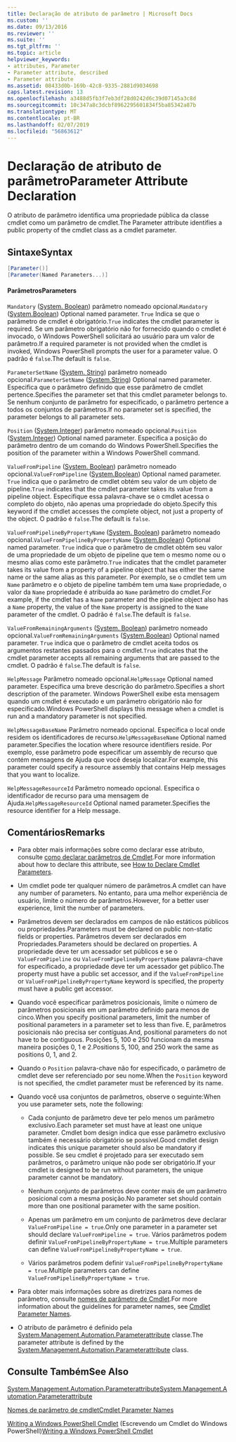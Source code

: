 ```yaml
---
title: Declaração de atributo de parâmetro | Microsoft Docs
ms.custom: ''
ms.date: 09/13/2016
ms.reviewer: ''
ms.suite: ''
ms.tgt_pltfrm: ''
ms.topic: article
helpviewer_keywords:
- attributes, Parameter
- Parameter attribute, described
- Parameter attribute
ms.assetid: 08433d0b-169b-42c8-9335-2881d9034698
caps.latest.revision: 13
ms.openlocfilehash: a3488d5fb3f7eb3df28d0242d6c39d07145a3c8d
ms.sourcegitcommit: 10c347a8c3dcbf8962295601834f5ba85342a87b
ms.translationtype: MT
ms.contentlocale: pt-BR
ms.lasthandoff: 02/07/2019
ms.locfileid: "56863612"
---
```

# <a name="parameter-attribute-declaration"></a><span data-ttu-id="8a045-102">Declaração de atributo de parâmetro</span><span class="sxs-lookup"><span data-stu-id="8a045-102">Parameter Attribute Declaration</span></span>

<span data-ttu-id="8a045-103">O atributo de parâmetro identifica uma propriedade pública da classe cmdlet como um parâmetro de cmdlet.</span><span class="sxs-lookup"><span data-stu-id="8a045-103">The Parameter attribute identifies a public property of the cmdlet class as a cmdlet parameter.</span></span>

## <a name="syntax"></a><span data-ttu-id="8a045-104">Sintaxe</span><span class="sxs-lookup"><span data-stu-id="8a045-104">Syntax</span></span>

```csharp
[Parameter()]
[Parameter(Named Parameters...)]
```

#### <a name="parameters"></a><span data-ttu-id="8a045-105">Parâmetros</span><span class="sxs-lookup"><span data-stu-id="8a045-105">Parameters</span></span>

<span data-ttu-id="8a045-106">`Mandatory` ([System. Boolean](/dotnet/api/System.Boolean)) parâmetro nomeado opcional.</span><span class="sxs-lookup"><span data-stu-id="8a045-106">`Mandatory` ([System.Boolean](/dotnet/api/System.Boolean)) Optional named parameter.</span></span> <span data-ttu-id="8a045-107">`True` Indica se que o parâmetro de cmdlet é obrigatório.</span><span class="sxs-lookup"><span data-stu-id="8a045-107">`True` indicates the cmdlet parameter is required.</span></span> <span data-ttu-id="8a045-108">Se um parâmetro obrigatório não for fornecido quando o cmdlet é invocado, o Windows PowerShell solicitará ao usuário para um valor de parâmetro.</span><span class="sxs-lookup"><span data-stu-id="8a045-108">If a required parameter is not provided when the cmdlet is invoked, Windows PowerShell prompts the user for a parameter value.</span></span> <span data-ttu-id="8a045-109">O padrão é `false`.</span><span class="sxs-lookup"><span data-stu-id="8a045-109">The default is `false`.</span></span>

<span data-ttu-id="8a045-110">`ParameterSetName` ([System. String](/dotnet/api/System.String)) parâmetro nomeado opcional.</span><span class="sxs-lookup"><span data-stu-id="8a045-110">`ParameterSetName` ([System.String](/dotnet/api/System.String)) Optional named parameter.</span></span> <span data-ttu-id="8a045-111">Especifica que o parâmetro definido que esse parâmetro de cmdlet pertence.</span><span class="sxs-lookup"><span data-stu-id="8a045-111">Specifies the parameter set that this cmdlet parameter belongs to.</span></span> <span data-ttu-id="8a045-112">Se nenhum conjunto de parâmetro for especificado, o parâmetro pertence a todos os conjuntos de parâmetros.</span><span class="sxs-lookup"><span data-stu-id="8a045-112">If no parameter set is specified, the parameter belongs to all parameter sets.</span></span>

<span data-ttu-id="8a045-113">`Position` ([System.Integer](/dotnet/api/System.Integer)) parâmetro nomeado opcional.</span><span class="sxs-lookup"><span data-stu-id="8a045-113">`Position` ([System.Integer](/dotnet/api/System.Integer)) Optional named parameter.</span></span> <span data-ttu-id="8a045-114">Especifica a posição do parâmetro dentro de um comando do Windows PowerShell.</span><span class="sxs-lookup"><span data-stu-id="8a045-114">Specifies the position of the parameter within a Windows PowerShell command.</span></span>

<span data-ttu-id="8a045-115">`ValueFromPipeline` ([System. Boolean](/dotnet/api/System.Boolean)) parâmetro nomeado opcional.</span><span class="sxs-lookup"><span data-stu-id="8a045-115">`ValueFromPipeline` ([System.Boolean](/dotnet/api/System.Boolean)) Optional named parameter.</span></span> <span data-ttu-id="8a045-116">`True` indica que o parâmetro de cmdlet obtém seu valor de um objeto de pipeline.</span><span class="sxs-lookup"><span data-stu-id="8a045-116">`True` indicates that the cmdlet parameter takes its value from a pipeline object.</span></span> <span data-ttu-id="8a045-117">Especifique essa palavra-chave se o cmdlet acessa o completo do objeto, não apenas uma propriedade do objeto.</span><span class="sxs-lookup"><span data-stu-id="8a045-117">Specify this keyword if the cmdlet accesses the complete object, not just a property of the object.</span></span> <span data-ttu-id="8a045-118">O padrão é `false`.</span><span class="sxs-lookup"><span data-stu-id="8a045-118">The default is `false`.</span></span>

<span data-ttu-id="8a045-119">`ValueFromPipelineByPropertyName` ([System. Boolean](/dotnet/api/System.Boolean)) parâmetro nomeado opcional.</span><span class="sxs-lookup"><span data-stu-id="8a045-119">`ValueFromPipelineByPropertyName` ([System.Boolean](/dotnet/api/System.Boolean)) Optional named parameter.</span></span> <span data-ttu-id="8a045-120">`True` indica que o parâmetro de cmdlet obtém seu valor de uma propriedade de um objeto de pipeline que tem o mesmo nome ou o mesmo alias como este parâmetro.</span><span class="sxs-lookup"><span data-stu-id="8a045-120">`True` indicates that the cmdlet parameter takes its value from a property of a pipeline object that has either the same name or the same alias as this parameter.</span></span> <span data-ttu-id="8a045-121">Por exemplo, se o cmdlet tem um `Name` parâmetro e o objeto de pipeline também tem uma `Name` propriedade, o valor da `Name` propriedade é atribuída ao `Name` parâmetro do cmdlet.</span><span class="sxs-lookup"><span data-stu-id="8a045-121">For example, if the cmdlet has a `Name` parameter and the pipeline object also has a `Name` property, the value of the `Name` property is assigned to the `Name` parameter of the cmdlet.</span></span> <span data-ttu-id="8a045-122">O padrão é `false`.</span><span class="sxs-lookup"><span data-stu-id="8a045-122">The default is `false`.</span></span>

<span data-ttu-id="8a045-123">`ValueFromRemainingArguments` ([System. Boolean](/dotnet/api/System.Boolean)) parâmetro nomeado opcional.</span><span class="sxs-lookup"><span data-stu-id="8a045-123">`ValueFromRemainingArguments` ([System.Boolean](/dotnet/api/System.Boolean)) Optional named parameter.</span></span> <span data-ttu-id="8a045-124">`True` indica que o parâmetro de cmdlet aceita todos os argumentos restantes passados para o cmdlet.</span><span class="sxs-lookup"><span data-stu-id="8a045-124">`True` indicates that the cmdlet parameter accepts all remaining arguments that are passed to the cmdlet.</span></span> <span data-ttu-id="8a045-125">O padrão é `false`.</span><span class="sxs-lookup"><span data-stu-id="8a045-125">The default is `false`.</span></span>

<span data-ttu-id="8a045-126">`HelpMessage` Parâmetro nomeado opcional.</span><span class="sxs-lookup"><span data-stu-id="8a045-126">`HelpMessage` Optional named parameter.</span></span> <span data-ttu-id="8a045-127">Especifica uma breve descrição do parâmetro.</span><span class="sxs-lookup"><span data-stu-id="8a045-127">Specifies a short description of the parameter.</span></span> <span data-ttu-id="8a045-128">Windows PowerShell exibe esta mensagem quando um cmdlet é executado e um parâmetro obrigatório não for especificado.</span><span class="sxs-lookup"><span data-stu-id="8a045-128">Windows PowerShell displays this message when a cmdlet is run and a mandatory parameter is not specified.</span></span>

<span data-ttu-id="8a045-129">`HelpMessageBaseName` Parâmetro nomeado opcional. Especifica o local onde residem os identificadores de recurso.</span><span class="sxs-lookup"><span data-stu-id="8a045-129">`HelpMessageBaseName` Optional named parameter.Specifies the location where resource identifiers reside.</span></span> <span data-ttu-id="8a045-130">Por exemplo, esse parâmetro pode especificar um assembly de recurso que contém mensagens de Ajuda que você deseja localizar.</span><span class="sxs-lookup"><span data-stu-id="8a045-130">For example, this parameter could specify a resource assembly that contains Help messages that you want to localize.</span></span>

<span data-ttu-id="8a045-131">`HelpMessageResourceId` Parâmetro nomeado opcional. Especifica o identificador de recurso para uma mensagem de Ajuda.</span><span class="sxs-lookup"><span data-stu-id="8a045-131">`HelpMessageResourceId` Optional named parameter.Specifies the resource identifier for a Help message.</span></span>

## <a name="remarks"></a><span data-ttu-id="8a045-132">Comentários</span><span class="sxs-lookup"><span data-stu-id="8a045-132">Remarks</span></span>

- <span data-ttu-id="8a045-133">Para obter mais informações sobre como declarar esse atributo, consulte [como declarar parâmetros de Cmdlet](./how-to-declare-cmdlet-parameters.md).</span><span class="sxs-lookup"><span data-stu-id="8a045-133">For more information about how to declare this attribute, see [How to Declare Cmdlet Parameters](./how-to-declare-cmdlet-parameters.md).</span></span>

- <span data-ttu-id="8a045-134">Um cmdlet pode ter qualquer número de parâmetros.</span><span class="sxs-lookup"><span data-stu-id="8a045-134">A cmdlet can have any number of parameters.</span></span> <span data-ttu-id="8a045-135">No entanto, para uma melhor experiência de usuário, limite o número de parâmetros.</span><span class="sxs-lookup"><span data-stu-id="8a045-135">However, for a better user experience, limit the number of parameters.</span></span>

- <span data-ttu-id="8a045-136">Parâmetros devem ser declarados em campos de não estáticos públicos ou propriedades.</span><span class="sxs-lookup"><span data-stu-id="8a045-136">Parameters must be declared on public non-static fields or properties.</span></span> <span data-ttu-id="8a045-137">Parâmetros devem ser declarados em Propriedades.</span><span class="sxs-lookup"><span data-stu-id="8a045-137">Parameters should be declared on properties.</span></span> <span data-ttu-id="8a045-138">A propriedade deve ter um acessador set públicos e se o `ValueFromPipeline` ou `ValueFromPipelineByPropertyName` palavra-chave for especificado, a propriedade deve ter um acessador get público.</span><span class="sxs-lookup"><span data-stu-id="8a045-138">The property must have a public set accessor, and if the `ValueFromPipeline` or `ValueFromPipelineByPropertyName` keyword is specified, the property must have a public get accessor.</span></span>

- <span data-ttu-id="8a045-139">Quando você especificar parâmetros posicionais, limite o número de parâmetros posicionais em um parâmetro definido para menos de cinco.</span><span class="sxs-lookup"><span data-stu-id="8a045-139">When you specify positional parameters,  limit the number of positional parameters in a parameter set to less than five.</span></span> <span data-ttu-id="8a045-140">E, parâmetros posicionais não precisa ser contíguas.</span><span class="sxs-lookup"><span data-stu-id="8a045-140">And, positional parameters do not have to be contiguous.</span></span> <span data-ttu-id="8a045-141">Posições 5, 100 e 250 funcionam da mesma maneira posições 0, 1 e 2.</span><span class="sxs-lookup"><span data-stu-id="8a045-141">Positions 5, 100, and 250 work the same as positions 0, 1, and 2.</span></span>

- <span data-ttu-id="8a045-142">Quando o `Position` palavra-chave não for especificado, o parâmetro de cmdlet deve ser referenciado por seu nome.</span><span class="sxs-lookup"><span data-stu-id="8a045-142">When the `Position` keyword is not specified, the cmdlet parameter must be referenced by its name.</span></span>

- <span data-ttu-id="8a045-143">Quando você usa conjuntos de parâmetros, observe o seguinte:</span><span class="sxs-lookup"><span data-stu-id="8a045-143">When you use parameter sets, note the following:</span></span>

    - <span data-ttu-id="8a045-144">Cada conjunto de parâmetro deve ter pelo menos um parâmetro exclusivo.</span><span class="sxs-lookup"><span data-stu-id="8a045-144">Each parameter set must have at least one unique parameter.</span></span> <span data-ttu-id="8a045-145">Cmdlet bom design indica que esse parâmetro exclusivo também é necessário obrigatório se possível.</span><span class="sxs-lookup"><span data-stu-id="8a045-145">Good cmdlet design indicates this unique parameter should also be mandatory if possible.</span></span> <span data-ttu-id="8a045-146">Se seu cmdlet é projetado para ser executado sem parâmetros, o parâmetro unique não pode ser obrigatório.</span><span class="sxs-lookup"><span data-stu-id="8a045-146">If your cmdlet is designed to be run without parameters, the unique parameter cannot be mandatory.</span></span>

    - <span data-ttu-id="8a045-147">Nenhum conjunto de parâmetros deve conter mais de um parâmetro posicional com a mesma posição.</span><span class="sxs-lookup"><span data-stu-id="8a045-147">No parameter set should contain more than one positional parameter with the same position.</span></span>

    - <span data-ttu-id="8a045-148">Apenas um parâmetro em um conjunto de parâmetros deve declarar `ValueFromPipeline = true`.</span><span class="sxs-lookup"><span data-stu-id="8a045-148">Only one parameter in a parameter set should declare `ValueFromPipeline = true`.</span></span> <span data-ttu-id="8a045-149">Vários parâmetros podem definir `ValueFromPipelineByPropertyName = true`.</span><span class="sxs-lookup"><span data-stu-id="8a045-149">Multiple parameters can define `ValueFromPipelineByPropertyName = true`.</span></span>

    - <span data-ttu-id="8a045-150">Vários parâmetros podem definir `ValueFromPipelineByPropertyName = true`.</span><span class="sxs-lookup"><span data-stu-id="8a045-150">Multiple parameters can define `ValueFromPipelineByPropertyName = true`.</span></span>

- <span data-ttu-id="8a045-151">Para obter mais informações sobre as diretrizes para nomes de parâmetro, consulte [nomes de parâmetro de Cmdlet](standard-cmdlet-parameter-names-and-types.md).</span><span class="sxs-lookup"><span data-stu-id="8a045-151">For more information about the guidelines for parameter names, see [Cmdlet Parameter Names](standard-cmdlet-parameter-names-and-types.md).</span></span>

- <span data-ttu-id="8a045-152">O atributo de parâmetro é definido pela [System.Management.Automation.Parameterattribute](/dotnet/api/System.Management.Automation.ParameterAttribute) classe.</span><span class="sxs-lookup"><span data-stu-id="8a045-152">The parameter attribute is defined by the [System.Management.Automation.Parameterattribute](/dotnet/api/System.Management.Automation.ParameterAttribute) class.</span></span>

## <a name="see-also"></a><span data-ttu-id="8a045-153">Consulte Também</span><span class="sxs-lookup"><span data-stu-id="8a045-153">See Also</span></span>

[<span data-ttu-id="8a045-154">System.Management.Automation.Parameterattribute</span><span class="sxs-lookup"><span data-stu-id="8a045-154">System.Management.Automation.Parameterattribute</span></span>](/dotnet/api/System.Management.Automation.ParameterAttribute)

[<span data-ttu-id="8a045-155">Nomes de parâmetro de cmdlet</span><span class="sxs-lookup"><span data-stu-id="8a045-155">Cmdlet Parameter Names</span></span>](standard-cmdlet-parameter-names-and-types.md)

<span data-ttu-id="8a045-156">[Writing a Windows PowerShell Cmdlet](./writing-a-windows-powershell-cmdlet.md) (Escrevendo um Cmdlet do Windows PowerShell)</span><span class="sxs-lookup"><span data-stu-id="8a045-156">[Writing a Windows PowerShell Cmdlet](./writing-a-windows-powershell-cmdlet.md)</span></span>
